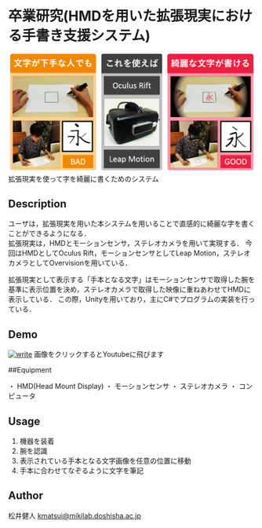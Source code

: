 卒業研究(HMDを用いた拡張現実における手書き支援システム)
====

![graduate](https://github.com/kentx422/Resource/blob/master/img/graduate_intro.png?raw=true)
拡張現実を使って字を綺麗に書くためのシステム

## Description

ユーザは，拡張現実を用いた本システムを用いることで直感的に綺麗な字を書くことができるようになる．   
拡張現実は，HMDとモーションセンサ，ステレオカメラを用いて実現する． 
今回はHMDとしてOculus Rift，モーションセンサとしてLeap Motion，ステレオカメラとしてOvervisionを用いている．
  
拡張現実として表示する「手本となる文字」はモーションセンサで取得した腕を基準に表示位置を決め，ステレオカメラで取得した映像に重ねあわせてHMDに表示している．
この際，Unityを用いており，主にC#でプログラムの実装を行っている．

## Demo

[![write](http://img.youtube.com/vi/Op5xyvNrfpg/0.jpg)](https://www.youtube.com/watch?v=Op5xyvNrfpg)
画像をクリックするとYoutubeに飛びます

##Equipment

・ HMD(Head Mount Display)
・ モーションセンサ
・ ステレオカメラ
・ コンピュータ

## Usage

1. 機器を装着
2. 腕を認識
3. 表示されている手本となる文字画像を任意の位置に移動
4. 手本に合わせてなぞるように文字を筆記

## Author

松井健人
<kmatsui@mikilab.doshisha.ac.jp>

